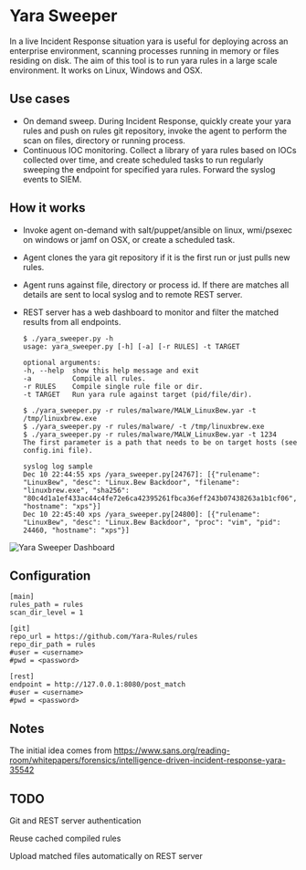 # **Yara Sweeper**

In a live Incident Response situation yara is useful for deploying across an enterprise environment, scanning processes running 
in memory or files residing on disk. 
The aim of this tool is to run yara rules in a large scale environment. 
It works on Linux, Windows and OSX.


## Use cases

 - On demand sweep.  During Incident Response, quickly create your yara rules and push on rules git repository, 
invoke the agent to perform the scan on files, directory or running process. 
 - Continuous IOC monitoring.   Collect a library of yara rules based on IOCs collected over time, and create 
scheduled tasks to run regularly sweeping the endpoint for specified yara rules. Forward the syslog events to SIEM.


## How it works

 - Invoke agent on-demand with salt/puppet/ansible on linux, wmi/psexec on windows or jamf on OSX, or create a scheduled task. 
 - Agent clones the yara git repository if it is the first run or just pulls new rules. 
 - Agent runs against file, directory or process id. If there are matches all details are sent to local syslog and to remote REST server.

 - REST server has a web dashboard to monitor and filter the matched results from all endpoints.

    ```
    $ ./yara_sweeper.py -h
    usage: yara_sweeper.py [-h] [-a] [-r RULES] -t TARGET
    
    optional arguments:
    -h, --help  show this help message and exit
    -a          Compile all rules.
    -r RULES    Compile single rule file or dir.
    -t TARGET   Run yara rule against target (pid/file/dir).

    $ ./yara_sweeper.py -r rules/malware/MALW_LinuxBew.yar -t /tmp/linuxbrew.exe
    $ ./yara_sweeper.py -r rules/malware/ -t /tmp/linuxbrew.exe
    $ ./yara_sweeper.py -r rules/malware/MALW_LinuxBew.yar -t 1234
    The first parameter is a path that needs to be on target hosts (see config.ini file).

    syslog log sample
    Dec 10 22:44:55 xps /yara_sweeper.py[24767]: [{"rulename": "LinuxBew", "desc": "Linux.Bew Backdoor", "filename": "linuxbrew.exe", "sha256": "80c4d1a1ef433ac44c4fe72e6ca42395261fbca36eff243b07438263a1b1cf06", "hostname": "xps"}]
    Dec 10 22:45:40 xps /yara_sweeper.py[24800]: [{"rulename": "LinuxBew", "desc": "Linux.Bew Backdoor", "proc": "vim", "pid": 24460, "hostname": "xps"}]
    ```



![Yara Sweeper Dashboard](https://i.imgur.com/uiu8qjw.png)

## Configuration

    [main]
    rules_path = rules
    scan_dir_level = 1
    
    [git]
    repo_url = https://github.com/Yara-Rules/rules 
    repo_dir_path = rules
    #user = <username>
    #pwd = <password>
    
    [rest]
    endpoint = http://127.0.0.1:8080/post_match 
    #user = <username>
    #pwd = <password>


## Notes

The initial idea comes from https://www.sans.org/reading-room/whitepapers/forensics/intelligence-driven-incident-response-yara-35542

## TODO

Git and REST server authentication

Reuse cached compiled rules

Upload matched files automatically on REST server

